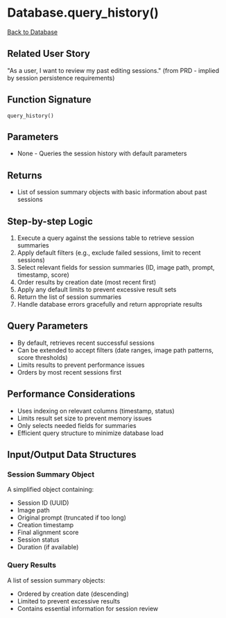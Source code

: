 # Database.query_history()

[Back to Database](../storage_database.md)

## Related User Story
"As a user, I want to review my past editing sessions." (from PRD - implied by session persistence requirements)

## Function Signature
`query_history()`

## Parameters
- None - Queries the session history with default parameters

## Returns
- List of session summary objects with basic information about past sessions

## Step-by-step Logic
1. Execute a query against the sessions table to retrieve session summaries
2. Apply default filters (e.g., exclude failed sessions, limit to recent sessions)
3. Select relevant fields for session summaries (ID, image path, prompt, timestamp, score)
4. Order results by creation date (most recent first)
5. Apply any default limits to prevent excessive result sets
6. Return the list of session summaries
7. Handle database errors gracefully and return appropriate results

## Query Parameters
- By default, retrieves recent successful sessions
- Can be extended to accept filters (date ranges, image path patterns, score thresholds)
- Limits results to prevent performance issues
- Orders by most recent sessions first

## Performance Considerations
- Uses indexing on relevant columns (timestamp, status)
- Limits result set size to prevent memory issues
- Only selects needed fields for summaries
- Efficient query structure to minimize database load

## Input/Output Data Structures
### Session Summary Object
A simplified object containing:
- Session ID (UUID)
- Image path
- Original prompt (truncated if too long)
- Creation timestamp
- Final alignment score
- Session status
- Duration (if available)

### Query Results
A list of session summary objects:
- Ordered by creation date (descending)
- Limited to prevent excessive results
- Contains essential information for session review